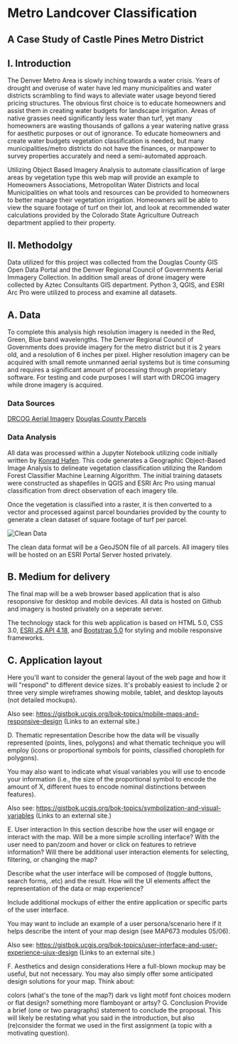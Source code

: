 # Metro Landcover Classification
## A Case Study of Castle Pines Metro District

## I. Introduction
The Denver Metro Area is slowly inching towards a water crisis.  Years of drought and overuse of water have led many municipalities and water districts scrambling to find ways to alleviate water usage beyond tiered pricing structures.  The obvious first choice is to educate homeowners and assist them in creating water budgets for landscape irrigation.  Areas of native grasses need significantly less water than turf, yet many homeowners are wasting thousands of gallons a year watering native grass for aesthetic purposes or out of ignorance.  To educate homeowners and create water budgets vegetation classification is needed, but many municipalities/metro districts do not have the finances, or manpower to survey properties accurately and need a semi-automated approach.  

Utilizing Object Based Imagery Analysis to automate classification of large areas by vegetation type this web map will provide an example to Homeowners Associations, Metropolitan Water Districts and local Municipalities on what tools and resources can be provided to homeowners to better manage their vegetation irrigation.  Homeowners will be able to view the square footage of turf on their lot, and look at recommended water calculations provided by the Colorado State Agriculture Outreach department applied to their property.  

## II. Methodolgy
Data utilized for this project was collected from the Douglas County GIS Open Data Portal and the Denver Regional Council of Governments Aerial Immagery Collection.  In addition small areas of drone imagery were collected by Aztec Consultants GIS department.  Python 3, QGIS, and ESRI Arc Pro were utilized to process and examine all datasets.

## A. Data
To complete this analysis high resolution imagery is needed in the Red, Green, Blue band wavelengths.  The Denver Regional Council of Governments does provide imagery for the metro district but it is 2 years old, and a resolution of 6 inches per pixel.  Higher resolution imagery can be acquired with small remote unmanned aerial systems but is time consuming and requires a significant amount of processing through proprietary software.  For testing and code purposes I will start with DRCOG imagery while drone imagery is acquired.  

### Data Sources
[DRCOG Aerial Imagery](https://data.drcog.org/dataset/denver-regional-aerial-photography-project-tiles-2016)
[Douglas County Parcels](https://gis-dougco.opendata.arcgis.com/datasets/parcels-w-accounts)

### Data Analysis
All data was processed within a Jupyter Notebook utilizing code initially written by [Konrad Hafen](https://opensourceoptions.com/blog/python-geographic-object-based-image-analysis-geobia-part-2-image-classification/).  This code generates a Geographic Object-Based Image Analysis to delineate vegetation classification utilizing the Random Forest Classifier Machine Learning Algorithm.  The initial training datasets were constructed as shapefiles in QGIS and ESRI Arc Pro using manual classification from direct observation of each imagery tile.  

Once the vegetation is classified into a raster, it is then converted to a vector and processed against parcel boundaries provided by the county to generate a clean dataset of square footage of turf per parcel.

![Clean Data](http://clean_data.png)

The clean data format will be a GeoJSON file of all parcels.  All imagery tiles will be hosted on an ESRI Portal Server hosted privately.

## B. Medium for delivery
The final map will be a web browser based application that is also resoponsive for desktop and mobile devices.  All data is hosted on Github and imagery is hosted privately on a seperate server.

The technology stack for this web application is based on HTML 5.0, CSS 3.0, [ESRI JS API 4.18](https://developers.arcgis.com/javascript/latest/), and [Bootstrap 5.0](https://getbootstrap.com/docs/5.0/getting-started/introduction/) for styling and mobile responsive frameworks.    

## C. Application layout
Here you'll want to consider the general layout of the web page and how it will "respond" to different device sizes. It's probably easiest to include 2 or three very simple wireframes showing mobile, tablet, and desktop layouts (not detailed mockups).

Also see: https://gistbok.ucgis.org/bok-topics/mobile-maps-and-responsive-design (Links to an external site.)

D. Thematic representation
Describe how the data will be visually represented (points, lines, polygons) and what thematic technique you will employ (icons or proportional symbols for points, classified choropleth for polygons).

You may also want to indicate what visual variables you will use to encode your information (i.e., the size of the proportional symbol to encode the amount of X, different hues to encode nominal distinctions between features).

Also see: https://gistbok.ucgis.org/bok-topics/symbolization-and-visual-variables (Links to an external site.)

E. User interaction
In this section describe how the user will engage or interact with the map. Will be a more simple scrolling interface? With the user need to pan/zoom and hover or click on features to retrieve information? Will there be additional user interaction elements for selecting, filtering, or changing the map?

Describe what the user interface will be composed of (toggle buttons, search forms, .etc) and the result. How will the UI elements affect the representation of the data or map experience?

Include additional mockups of either the entire application or specific parts of the user interface.

You may want to include an example of a user persona/scenario here if it helps describe the intent of your map design (see MAP673 modules 05/06).

Also see: https://gistbok.ucgis.org/bok-topics/user-interface-and-user-experience-uiux-design (Links to an external site.)

F. Aesthetics and design considerations
Here a full-blown mockup may be useful, but not necessary. You may also simply offer some anticipated design solutions for your map. Think about:

colors (what's the tone of the map?)
dark vs light motif
font choices
modern or flat design? something more flamboyant or artsy?
G. Conclusion
Provide a brief (one or two paragraphs) statement to conclude the proposal. This will likely be restating what you said in the introduction, but also (re)consider the format we used in the first assignment (a topic with a motivating question).
